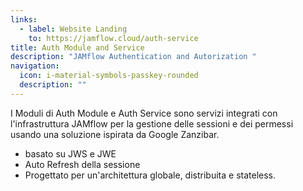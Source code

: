 ```yaml
---
links:
  - label: Website Landing
    to: https://jamflow.cloud/auth-service
title: Auth Module and Service
description: "JAMflow Authentication and Autorization "
navigation:
  icon: i-material-symbols-passkey-rounded
  description: ""
---
```


I Moduli di Auth Module e Auth Service sono servizi integrati con l'infrastruttura JAMflow per la gestione delle sessioni e dei permessi usando una soluzione ispirata da Google Zanzibar.

- basato su JWS e JWE
- Auto Refresh della sessione
- Progettato per un'architettura globale, distribuita e stateless.

